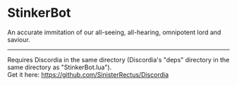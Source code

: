 # StinkerBot
An accurate immitation of our all-seeing, all-hearing, omnipotent lord and saviour.

----

Requires Discordia in the same directory (Discordia's "deps" directory in the same directory as "StinkerBot.lua").  
Get it here: https://github.com/SinisterRectus/Discordia

